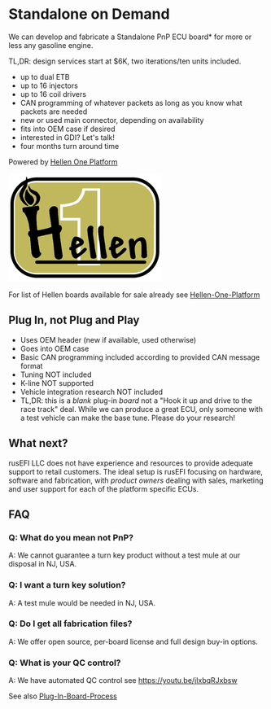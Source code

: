 # Standalone on Demand

We can develop and fabricate a Standalone PnP ECU board* for more or less any gasoline engine.

TL,DR: design services start at $6K, two iterations/ten units included.

* up to dual ETB
* up to 16 injectors
* up to 16 coil drivers
* CAN programming of whatever packets as long as you know what packets are needed
* new or used main connector, depending on availability
* fits into OEM case if desired
* interested in GDI? Let's talk!
* four months turn around time

Powered by [Hellen One Platform](Hellen-One-Platform)

![x](Hardware/Hellen/hellen-one-logo-300.jpg)

For list of Hellen boards available for sale already see [Hellen-One-Platform](Hellen-One-Platform)

## Plug In, not Plug and Play

* Uses OEM header (new if available, used otherwise)
* Goes into OEM case
* Basic CAN programming included according to provided CAN message format
* Tuning NOT included
* K-line NOT supported
* Vehicle integration research NOT included
* TL,DR: this is a _blank_ plug-in _board_ not a "Hook it up and drive to the race track" deal. While we can produce a great ECU, only someone with a test vehicle can make the base tune. Please do your research!

## What next?

rusEFI LLC does not have experience and resources to provide adequate support to retail customers. The ideal setup is rusEFI focusing on hardware, software and fabrication, with _product owners_ dealing with sales, marketing and user support for each of the platform specific ECUs.

## FAQ

### Q: What do you mean not PnP?

A: We cannot guarantee a turn key product without a test mule at our disposal in NJ, USA.

### Q: I want a turn key solution?

A: A test mule would be needed in NJ, USA.

### Q: Do I get all fabrication files?

A: We offer open source, per-board license and full design buy-in options.

### Q: What is your QC control?

A: We have automated QC control see https://youtu.be/jIxbqRJxbsw

See also [Plug-In-Board-Process](Plug-In-Board-Process)
